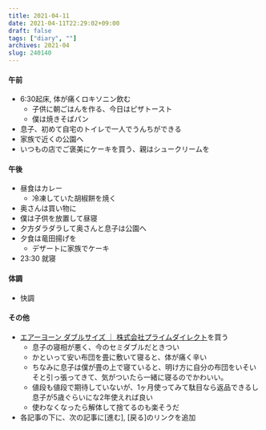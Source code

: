 ```yaml
---
title: 2021-04-11
date: 2021-04-11T22:29:02+09:00
draft: false
tags: ["diary", ""]
archives: 2021-04
slug: 240140
---
```

#### 午前
- 6:30起床, 体が痛くロキソニン飲む
  - 子供に朝ごはんを作る、今日はピザトースト
  - 僕は焼きそばパン
- 息子、初めて自宅のトイレで一人でうんちができる
- 家族で近くの公園へ
- いつもの店でご褒美にケーキを買う、親はシュークリームを
#### 午後
- 昼食はカレー
  - 冷凍していた胡椒餅を焼く
- 奥さんは買い物に
- 僕は子供を放置して昼寝
- 夕方ダラダラして奥さんと息子は公園へ
- 夕食は竜田揚げを
  - デザートに家族でケーキ
- 23:30 就寝
#### 体調
- 快調
#### その他
- [エアーヨーン ダブルサイズ ｜ 株式会社プライムダイレクト](https://www.primedirect.jp/products/AY52/)を買う
  - 息子の寝相が悪く、今のセミダブルだときつい
  - かといって安い布団を畳に敷いて寝ると、体が痛く辛い
  - ちなみに息子は僕が畳の上で寝ていると、明け方に自分の布団をいそいそと引っ張ってきて、気がついたら一緒に寝るのでかわいい。
  - 値段も値段で期待していないが、1ヶ月使ってみて駄目なら返品できるし息子が5歳ぐらいにな2年使えれば良い
  - 使わなくなったら解体して捨てるのも楽そうだ
- 各記事の下に、次の記事に[進む], [戻る]のリンクを追加